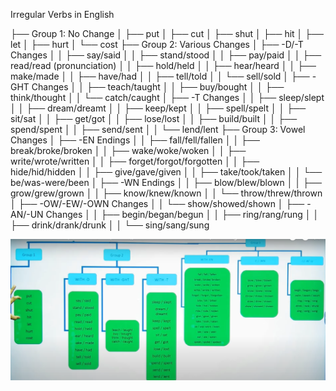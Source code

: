Irregular Verbs in English

├── Group 1: No Change
│   ├── put
│   ├── cut
│   ├── shut
│   ├── hit
│   ├── let
│   ├── hurt
│   └── cost
├── Group 2: Various Changes
│   ├── -D/-T Changes
│   │   ├── say/said
│   │   ├── stand/stood
│   │   ├── pay/paid
│   │   ├── read/read (pronunciation)
│   │   ├── hold/held
│   │   ├── hear/heard
│   │   ├── make/made
│   │   ├── have/had
│   │   ├── tell/told
│   │   └── sell/sold
│   ├── -GHT Changes
│   │   ├── teach/taught
│   │   ├── buy/bought
│   │   ├── think/thought
│   │   └── catch/caught
│   ├── -T Changes
│   │   ├── sleep/slept
│   │   ├── dream/dreamt
│   │   ├── keep/kept
│   │   ├── spell/spelt
│   │   ├── sit/sat
│   │   ├── get/got
│   │   ├── lose/lost
│   │   ├── build/built
│   │   ├── spend/spent
│   │   ├── send/sent
│   │   └── lend/lent
├── Group 3: Vowel Changes
│   ├── -EN Endings
│   │   ├── fall/fell/fallen
│   │   ├── break/broke/broken
│   │   ├── wake/woke/woken
│   │   ├── write/wrote/written
│   │   ├── forget/forgot/forgotten
│   │   ├── hide/hid/hidden
│   │   ├── give/gave/given
│   │   ├── take/took/taken
│   │   └── be/was-were/been
│   ├── -WN Endings
│   │   ├── blow/blew/blown
│   │   ├── grow/grew/grown
│   │   ├── know/knew/known
│   │   └── throw/threw/thrown
│   ├── -OW/-EW/-OWN Changes
│   │   └── show/showed/shown
│   ├── -AN/-UN Changes
│   │   ├── begin/began/begun
│   │   ├── ring/rang/rung
│   │   ├── drink/drank/drunk
│   │   └── sing/sang/sung



![Irregular Verbs Mind Map](https://github.com/shiftingwaves/english/blob/main/verbs/irregular-verb.png)
